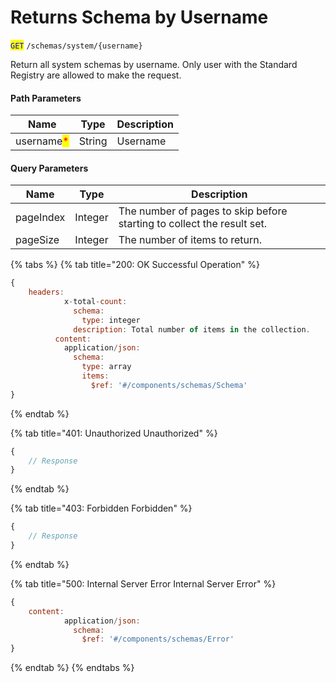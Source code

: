# Returns Schema by Username

<mark style="color:blue;">`GET`</mark> `/schemas/system/{username}`

Return all system schemas by username. Only user with the Standard Registry are allowed to make the request.

#### Path Parameters

| Name                                       | Type   | Description |
| ------------------------------------------ | ------ | ----------- |
| username<mark style="color:red;">\*</mark> | String | Username    |

#### Query Parameters

| Name      | Type    | Description                                                            |
| --------- | ------- | ---------------------------------------------------------------------- |
| pageIndex | Integer | The number of pages to skip before starting to collect the result set. |
| pageSize  | Integer | The number of items to return.                                         |

{% tabs %}
{% tab title="200: OK Successful Operation" %}
```javascript
{
    headers:
            x-total-count:
              schema:
                type: integer
              description: Total number of items in the collection.
          content:
            application/json:
              schema:
                type: array
                items:
                  $ref: '#/components/schemas/Schema'
}
```
{% endtab %}

{% tab title="401: Unauthorized Unauthorized" %}
```javascript
{
    // Response
}
```
{% endtab %}

{% tab title="403: Forbidden Forbidden" %}
```javascript
{
    // Response
}
```
{% endtab %}

{% tab title="500: Internal Server Error Internal Server Error" %}
```javascript
{
    content:
            application/json:
              schema:
                $ref: '#/components/schemas/Error'
}
```
{% endtab %}
{% endtabs %}
